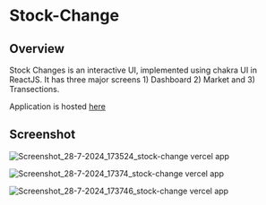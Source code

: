# Stock-Change

## Overview

Stock Changes is an interactive UI, implemented using chakra UI in ReactJS. It has three major screens 1) Dashboard 2) Market and 3) Transections. 


Application is hosted [here](stock-change.vercel.app)

## Screenshot

![Screenshot_28-7-2024_173524_stock-change vercel app](https://github.com/user-attachments/assets/eb2a2ea4-41eb-418d-ba6a-41433c24197a)

![Screenshot_28-7-2024_17374_stock-change vercel app](https://github.com/user-attachments/assets/ddebd315-bed3-40cc-9f59-697a5ddf4800)

![Screenshot_28-7-2024_173746_stock-change vercel app](https://github.com/user-attachments/assets/f1fe8ecd-88b0-40e9-9a5d-844ca86d781a)



